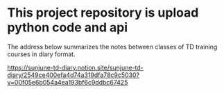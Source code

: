 # This project repository is upload python code and api

The address below summarizes the notes between classes of TD training courses in diary format.

https://sunjune-td-diary.notion.site/sunjune-td-diary/2549ce400efa4d74a319dfa78c9c5030?v=00f05e6b054a4ea193bf6c9ddbc67425
